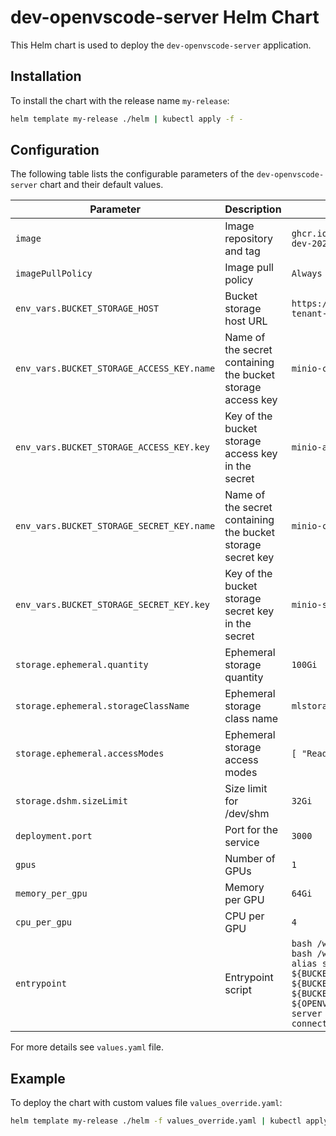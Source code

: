 # dev-openvscode-server Helm Chart

This Helm chart is used to deploy the `dev-openvscode-server` application.

## Installation

To install the chart with the release name `my-release`:

```sh
helm template my-release ./helm | kubectl apply -f -
```

## Configuration

The following table lists the configurable parameters of the `dev-openvscode-server` chart and their default values.

| Parameter                                      | Description                                                                 | Default                                                                                       |
|------------------------------------------------|-----------------------------------------------------------------------------|-----------------------------------------------------------------------------------------------|
| `image`                                        | Image repository and tag                                                    | `ghcr.io/silogen/openvscode-server:vllm-dev-20250124`                                         |
| `imagePullPolicy`                              | Image pull policy                                                           | `Always`                                                                                      |
| `env_vars.BUCKET_STORAGE_HOST`                 | Bucket storage host URL                                                     | `https://default-minio-tenant-hl.minio-tenant-default.svc.cluster.local:9000`                 |
| `env_vars.BUCKET_STORAGE_ACCESS_KEY.name`      | Name of the secret containing the bucket storage access key                 | `minio-credentials`                                                                           |
| `env_vars.BUCKET_STORAGE_ACCESS_KEY.key`       | Key of the bucket storage access key in the secret                          | `minio-access-key`                                                                            |
| `env_vars.BUCKET_STORAGE_SECRET_KEY.name`      | Name of the secret containing the bucket storage secret key                 | `minio-credentials`                                                                           |
| `env_vars.BUCKET_STORAGE_SECRET_KEY.key`       | Key of the bucket storage secret key in the secret                          | `minio-secret-key`                                                                            |
| `storage.ephemeral.quantity`                   | Ephemeral storage quantity                                                  | `100Gi`                                                                                       |
| `storage.ephemeral.storageClassName`           | Ephemeral storage class name                                                | `mlstorage`                                                                                   |
| `storage.ephemeral.accessModes`                | Ephemeral storage access modes                                              | `[ "ReadWriteOnce" ]`                                                                         |
| `storage.dshm.sizeLimit`                       | Size limit for /dev/shm                                                     | `32Gi`                                                                                        |
| `deployment.port`                              | Port for the service                                                        | `3000`                                                                                        |
| `gpus`                                         | Number of GPUs                                                              | `1`                                                                                           |
| `memory_per_gpu`                               | Memory per GPU                                                              | `64Gi`                                                                                        |
| `cpu_per_gpu`                                  | CPU per GPU                                                                 | `4`                                                                                           |
| `entrypoint`                                   | Entrypoint script                                                           | `bash /workload/mount/install_kubectl.sh \ bash /workload/mount/install_helm.sh \ mc alias set minio-host ${BUCKET_STORAGE_HOST} ${BUCKET_STORAGE_ACCESS_KEY} ${BUCKET_STORAGE_SECRET_KEY} \ exec ${OPENVSCODE_SERVER_ROOT}/bin/openvscode-server --host 0.0.0.0 --without-connection-token` |

For more details see `values.yaml` file.

## Example

To deploy the chart with custom values file `values_override.yaml`:

```sh
helm template my-release ./helm -f values_override.yaml | kubectl apply -f -
```
